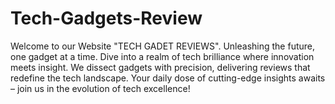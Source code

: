 # Tech-Gadgets-Review

Welcome to our Website "TECH GADET REVIEWS". Unleashing the future, one gadget at a time. 
Dive into a realm of tech brilliance where innovation meets insight. 
We dissect gadgets with precision, delivering reviews that redefine the tech landscape.
Your daily dose of cutting-edge insights awaits – join us in the evolution of tech excellence!
